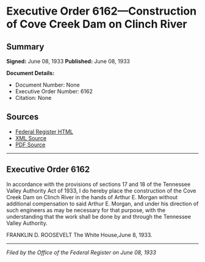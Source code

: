 # Executive Order 6162—Construction of Cove Creek Dam on Clinch River

## Summary

**Signed:** June 08, 1933
**Published:** June 08, 1933

**Document Details:**
- Document Number: None
- Executive Order Number: 6162
- Citation: None

## Sources
- [Federal Register HTML](https://www.presidency.ucsb.edu/documents/executive-order-6162-construction-cove-creek-dam-clinch-river)
- [XML Source](None)
- [PDF Source](None)

---

## Executive Order 6162

In accordance with the provisions of sections 17 and 18 of the Tennessee Valley Authority Act of 1933, I do hereby place the construction of the Cove Creek Dam on Clinch River in the hands of Arthur E. Morgan without additional compensation to said Arthur E. Morgan, and under his direction of such engineers as may be necessary for that purpose, with the understanding that the work shall be done by and through the Tennessee Valley Authority.

FRANKLIN D. ROOSEVELT
The White House,June 8, 1933.

---

*Filed by the Office of the Federal Register on June 08, 1933*

